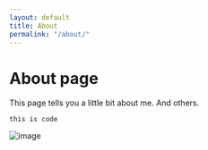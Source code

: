 ```yaml
---
layout: default
title: About
permalink: "/about/"
---
```

# About page

This page tells you a little bit about me. And others.

```code
this is code 
```

![image](/assets/images/unit-front.jpg)